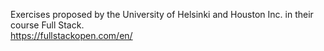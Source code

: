 Exercises proposed by the University of Helsinki and Houston Inc. in their course Full Stack.  <br />
https://fullstackopen.com/en/
